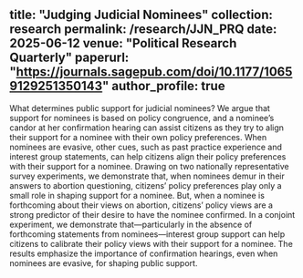 title: "Judging Judicial Nominees"
collection: research
permalink: /research/JJN_PRQ
date: 2025-06-12
venue: "Political Research Quarterly"
paperurl: "https://journals.sagepub.com/doi/10.1177/10659129251350143"
author_profile: true
---

What determines public support for judicial nominees? We argue that support for nominees is based on policy congruence, and a nominee’s candor at her confirmation hearing can assist citizens as they try to align their support for a nominee with their own policy preferences. When nominees are evasive, other cues, such as past practice experience and interest group statements, can help citizens align their policy preferences with their support for a nominee. Drawing on two nationally representative survey experiments, we demonstrate that, when nominees demur in their answers to abortion questioning, citizens’ policy preferences play only a small role in shaping support for a nominee. But, when a nominee is forthcoming about their views on abortion, citizens’ policy views are a strong predictor of their desire to have the nominee confirmed. In a conjoint experiment, we demonstrate that—particularly in the absence of forthcoming statements from nominees—interest group support can help citizens to calibrate their policy views with their support for a nominee. The results emphasize the importance of confirmation hearings, even when nominees are evasive, for shaping public support.
